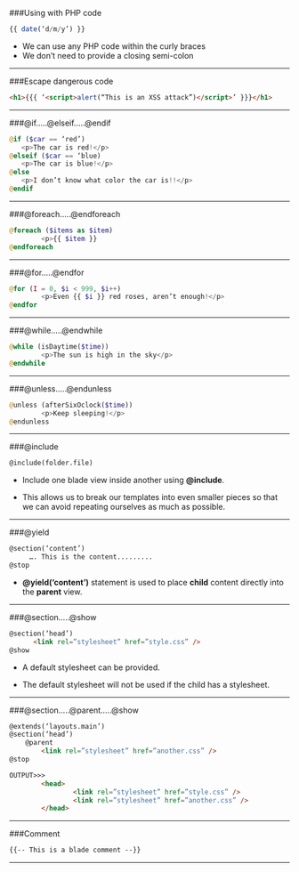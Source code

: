 ###Using with PHP code


```php
{{ date(‘d/m/y’) }}
```

* We can use any PHP code within the curly braces
* We don’t need to provide a closing semi-colon

___



###Escape dangerous code

```html
<h1>{{{ ‘<script>alert(“This is an XSS attack”)</script>’ }}}</h1>
```

___

###@if.....@elseif.....@endif

```php
@if ($car == ‘red’)
   <p>The car is red!</p>
@elseif ($car == ‘blue)
   <p>The car is blue!</p>
@else
   <p>I don’t know what color the car is!!</p>
@endif
```


___


###@foreach.....@endforeach

```php
@foreach ($items as $item)
        <p>{{ $item }}
@endforeach
```

____


###@for.....@endfor

```php
@for (I = 0, $i < 999, $i++)
        <p>Even {{ $i }} red roses, aren’t enough!</p>
@endfor
```

___


###@while.....@endwhile

```php
@while (isDaytime($time))
        <p>The sun is high in the sky</p>
@endwhile
```

___


###@unless.....@endunless
```php
@unless (afterSixOclock($time))
        <p>Keep sleeping!</p>
@endunless
```


____


###@include

```html
@include(folder.file)
```

* Include one blade view inside another using **@include**.  

* This allows us to break our templates into even smaller pieces so that we can avoid repeating ourselves as much as possible.  

___


###@yield

```html
@section(‘content’)
     …. This is the content.........
@stop 
```



* **@yield(‘content’)** statement is used to place **child** content directly into the **parent** view.

___


###@section.....@show

```html
@section(‘head’)
      <link rel=”stylesheet” href=”style.css” />
@show
```           

* A default stylesheet can be provided.  

* The default stylesheet will not be used if the child has a stylesheet.


___

###@section.....@parent.....@show

```html
@extends(‘layouts.main’)
@section(‘head’)
	@parent
        <link rel=”stylesheet” href=”another.css” />
@stop
```

```html
OUTPUT>>>
        <head>
                <link rel=”stylesheet” href=”style.css” />
                <link rel=”stylesheet” href=”another.css” />
        </head>
```
	
___
	
	
	
###Comment

```html
{{-- This is a blade comment --}}
```

___
